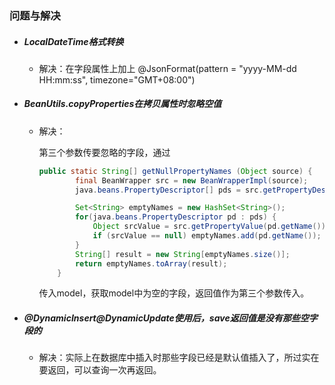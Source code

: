 ### 问题与解决

- ##### LocalDateTime格式转换

  - 解决：在字段属性上加上
    @JsonFormat(pattern = "yyyy-MM-dd HH:mm:ss", timezone="GMT+08:00")

- ##### BeanUtils.copyProperties在拷贝属性时忽略空值
  - 解决：

    第三个参数传要忽略的字段，通过

    ```java
    public static String[] getNullPropertyNames (Object source) {
            final BeanWrapper src = new BeanWrapperImpl(source);
            java.beans.PropertyDescriptor[] pds = src.getPropertyDescriptors();
    
            Set<String> emptyNames = new HashSet<String>();
            for(java.beans.PropertyDescriptor pd : pds) {
                Object srcValue = src.getPropertyValue(pd.getName());
                if (srcValue == null) emptyNames.add(pd.getName());
            }
            String[] result = new String[emptyNames.size()];
            return emptyNames.toArray(result);
        }
    ```

    传入model，获取model中为空的字段，返回值作为第三个参数传入。

- ##### @DynamicInsert@DynamicUpdate使用后，save返回值是没有那些空字段的

  - 解决：实际上在数据库中插入时那些字段已经是默认值插入了，所过实在要返回，可以查询一次再返回。